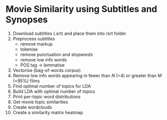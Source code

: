 # Movie Similarity using Subtitles and Synopses 

1. Download subtitles (.srt) and place them into /srt folder
2. Preprocess subtitles
	- remove markup
	- tokenise
	- remove punctuation and stopwords
	- remove low info words
	- POS tag -> lemmatise 
3. Vectorise (bag-of-words corpus)
4. Remove low info words appearing in fewer than *N* (=4) or greater than *M* (=95%) films
5. Find optimal number of topics for LDA
6. Build LDA with optimal number of topics
7. Print per-topic word distributions 
8. Get movie topic similarities
9. Create wordclouds
10. Create a similarity matrix heatmap
